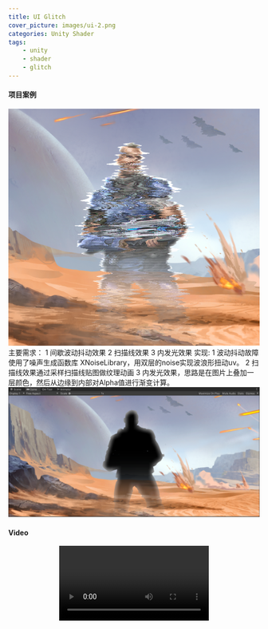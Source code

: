 ```yaml
---
title: UI Glitch
cover_picture: images/ui-2.png
categories: Unity Shader
tags:
    - unity
    - shader
    - glitch
---
```

#### 项目案例
![](/works-images/ui-2.png)
主要需求：
1 间歇波动抖动效果
2 扫描线效果
3 内发光效果
实现:
1 波动抖动故障使用了噪声生成函数库 XNoiseLibrary，用双层的noise实现波浪形扭动uv。
2 扫描线效果通过采样扫描线贴图做纹理动画
3 内发光效果，思路是在图片上叠加一层颜色，然后从边缘到内部对Alpha值进行渐变计算。
![](/works-images/ui-1.png)
#### Video
<video src="https://xb-resource.oss-cn-shanghai.aliyuncs.com/ui-glitch%20.mp4" controls="controls" style="max-width: 100%; display: block; margin-left: auto; margin-right: auto;">
</video>
